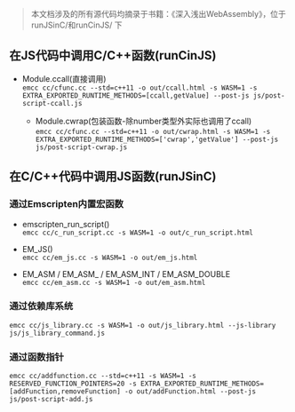 > 本文档涉及的所有源代码均摘录于书籍：《深入浅出WebAssembly》，位于 runJSinC/和runCinJS/ 下    

## 在JS代码中调用C/C++函数(runCinJS)    

- Module.ccall(直接调用)    
  `emcc cc/cfunc.cc --std=c++11 -o out/ccall.html -s WASM=1 -s EXTRA_EXPORTED_RUNTIME_METHODS=[ccall,getValue] --post-js js/post-script-ccall.js`

  - Module.cwrap(包装函数-除number类型外实际也调用了ccall)    
  `emcc cc/cfunc.cc --std=c++11 -o out/cwrap.html -s WASM=1 -s EXTRA_EXPORTED_RUNTIME_METHODS=['cwrap','getValue'] --post-js js/post-script-cwrap.js`
   

## 在C/C++代码中调用JS函数(runJSinC)    

### 通过Emscripten内置宏函数    

- emscripten_run_script()    
    `emcc cc/c_run_script.cc -s WASM=1 -o out/c_run_script.html`    


- EM_JS()    
    `emcc cc/em_js.cc -s WASM=1 -o out/em_js.html`


- EM_ASM / EM_ASM_ / EM_ASM_INT / EM_ASM_DOUBLE     
    `emcc cc/em_asm.cc -s WASM=1 -o out/em_asm.html`

### 通过依赖库系统    
  `emcc cc/js_library.cc -s WASM=1 -o out/js_library.html --js-library js/js_library_command.js`    

### 通过函数指针    
  `emcc cc/addfunction.cc --std=c++11 -s WASM=1 -s RESERVED_FUNCTION_POINTERS=20 -s EXTRA_EXPORTED_RUNTIME_METHODS=[addFunction,removeFunction] -o out/addFunction.html --post-js js/post-script-add.js`    
